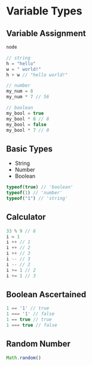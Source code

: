 # Variable Types

## Variable Assignment

```sh
node
```

```js
// string
h = "hello"
w = " world!"
h + w // "hello world!"

// number
my_num = 8
my_num * 7 // 56

// boolean
my_bool = true
my_bool * 8 // 8
my_bool = false
my_bool * 7 // 0
```

## Basic Types

- String
- Number
- Boolean

```js
typeof(true) // 'boolean'
typeof(1) // 'number'
typeof("1") // 'string'
```

## Calculator

```js
33 % 9 // 6
i = 1
i ++ // 1
i ++ // 2
i ++ // 3
i -- // 3
i -- // 2
i += 1 // 2
i += 1 // 3
```

## Boolean Ascertained

```js
1 == '1' // true
1 === '1' // false
1 == true // true
1 === true // false
```

## Random Number

```js
Math.random()
```